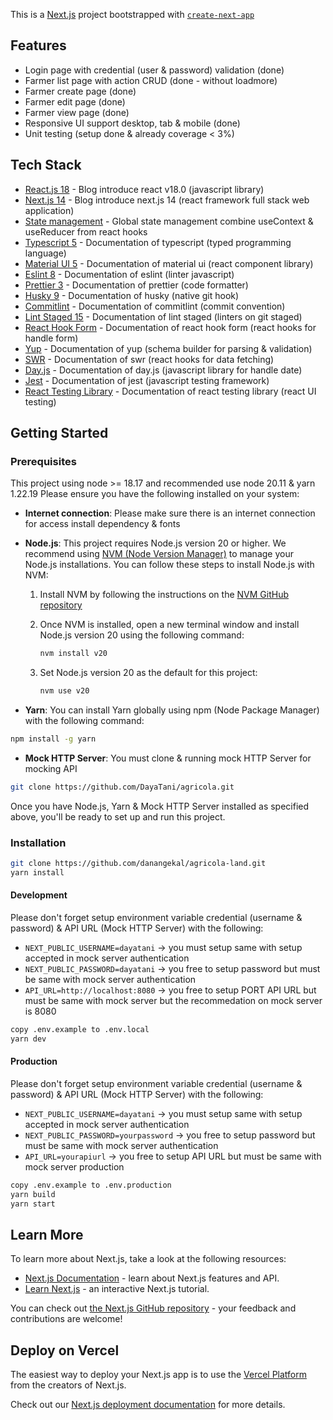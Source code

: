 This is a [Next.js](https://nextjs.org/) project bootstrapped with [`create-next-app`](https://github.com/vercel/next.js/tree/canary/packages/create-next-app)

## Features

- Login page with credential (user & password) validation (done)
- Farmer list page with action CRUD (done - without loadmore)
- Farmer create page (done)
- Farmer edit page (done)
- Farmer view page (done)
- Responsive UI support desktop, tab & mobile (done)
- Unit testing (setup done & already coverage < 3%)

## Tech Stack

- [React.js 18](https://react.dev/blog/2022/03/29/react-v18) - Blog introduce react v18.0 (javascript library)
- [Next.js 14](https://nextjs.org/blog/next-14) - Blog introduce next.js 14 (react framework full stack web application)
- [State management](https://react.dev/learn/scaling-up-with-reducer-and-context) - Global state management combine useContext & useReducer from react hooks
- [Typescript 5](https://www.typescriptlang.org/) - Documentation of typescript (typed programming language)
- [Material UI 5](https://mui.com/material-ui/getting-started/overview/) - Documentation of material ui (react component library)
- [Eslint 8](https://eslint.org/docs/user-guide/getting-started) - Documentation of eslint (linter javascript)
- [Prettier 3](https://prettier.io/docs/en/index.html) - Documentation of prettier (code formatter)
- [Husky 9](https://typicode.github.io/husky/#/) - Documentation of husky (native git hook)
- [Commitlint](https://commitlint.js.org/#/) - Documentation of commitlint (commit convention)
- [Lint Staged 15](https://github.com/lint-staged/lint-staged) - Documentation of lint staged (linters on git staged)
- [React Hook Form](https://react-hook-form.com/get-started) - Documentation of react hook form (react hooks for handle form)
- [Yup](https://github.com/jquense/yup) - Documentation of yup (schema builder for parsing & validation)
- [SWR](https://swr.vercel.app/docs/getting-started) - Documentation of swr (react hooks for data fetching)
- [Day.js](https://day.js.org/en/) - Documentation of day.js (javascript library for handle date)
- [Jest](https://jestjs.io/docs/getting-started) - Documentation of jest (javascript testing framework)
- [React Testing Library](https://testing-library.com/docs/react-testing-library/intro/) - Documentation of react testing library (react UI testing)

## Getting Started

### Prerequisites

This project using node >= 18.17 and recommended use node 20.11 & yarn 1.22.19
Please ensure you have the following installed on your system:

- **Internet connection**: Please make sure there is an internet connection for access install dependency & fonts

- **Node.js**: This project requires Node.js version 20 or higher. We recommend using [NVM (Node Version Manager)](https://github.com/nvm-sh/nvm) to manage your Node.js installations. You can follow these steps to install Node.js with NVM:

  1. Install NVM by following the instructions on the [NVM GitHub repository](https://github.com/nvm-sh/nvm#installing-and-updating)

  2. Once NVM is installed, open a new terminal window and install Node.js version 20 using the following command:

     ```bash
     nvm install v20
     ```

  3. Set Node.js version 20 as the default for this project:

     ```bash
     nvm use v20
     ```

- **Yarn**: You can install Yarn globally using npm (Node Package Manager) with the following command:

```bash
npm install -g yarn
```

- **Mock HTTP Server**: You must clone & running mock HTTP Server for mocking API

```bash
git clone https://github.com/DayaTani/agricola.git
```

Once you have Node.js, Yarn & Mock HTTP Server installed as specified above, you'll be ready to set up and run this project.

### Installation

```bash
git clone https://github.com/danangekal/agricola-land.git
yarn install
```

#### Development

Please don't forget setup environment variable credential (username & password) & API URL (Mock HTTP Server) with the following:

- `NEXT_PUBLIC_USERNAME=dayatani` -> you must setup same with setup accepted in mock server authentication
- `NEXT_PUBLIC_PASSWORD=dayatani` -> you free to setup password but must be same with mock server authentication
- `API_URL=http://localhost:8080` -> you free to setup PORT API URL but must be same with mock server but the recommedation on mock server is 8080

```bash
copy .env.example to .env.local
yarn dev
```

#### Production

Please don't forget setup environment variable credential (username & password) & API URL (Mock HTTP Server) with the following:

- `NEXT_PUBLIC_USERNAME=dayatani` -> you must setup same with setup accepted in mock server authentication
- `NEXT_PUBLIC_PASSWORD=yourpassword` -> you free to setup password but must be same with mock server authentication
- `API_URL=yourapiurl` -> you free to setup API URL but must be same with mock server production

```bash
copy .env.example to .env.production
yarn build
yarn start
```

## Learn More

To learn more about Next.js, take a look at the following resources:

- [Next.js Documentation](https://nextjs.org/docs) - learn about Next.js features and API.
- [Learn Next.js](https://nextjs.org/learn) - an interactive Next.js tutorial.

You can check out [the Next.js GitHub repository](https://github.com/vercel/next.js/) - your feedback and contributions are welcome!

## Deploy on Vercel

The easiest way to deploy your Next.js app is to use the [Vercel Platform](https://vercel.com/new?utm_medium=default-template&filter=next.js&utm_source=create-next-app&utm_campaign=create-next-app-readme) from the creators of Next.js.

Check out our [Next.js deployment documentation](https://nextjs.org/docs/deployment) for more details.

